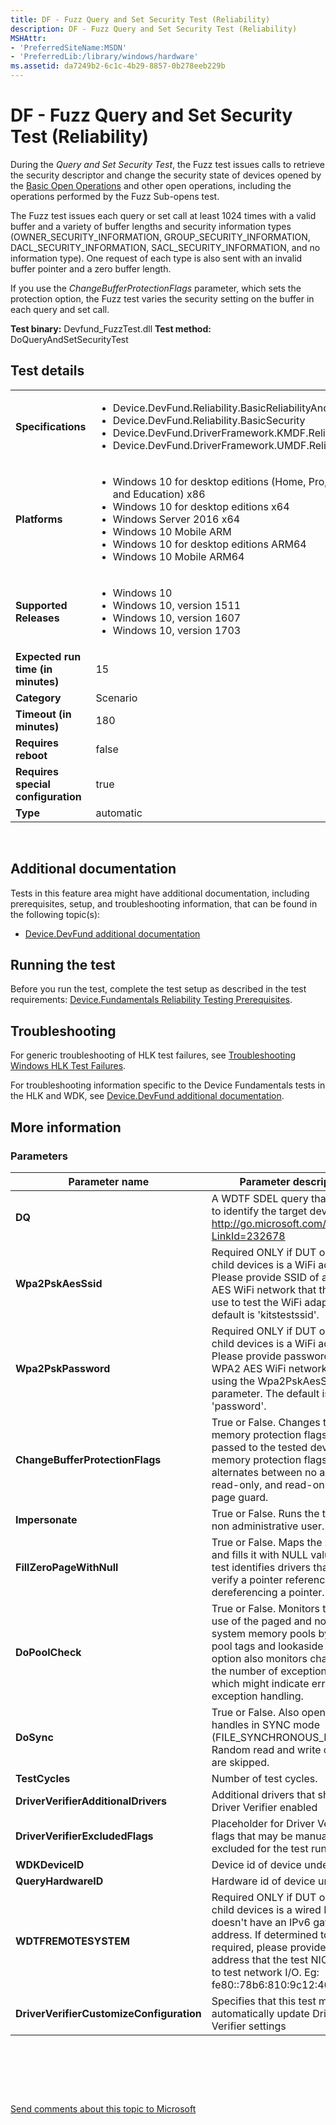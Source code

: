 ```yaml
---
title: DF - Fuzz Query and Set Security Test (Reliability)
description: DF - Fuzz Query and Set Security Test (Reliability)
MSHAttr:
- 'PreferredSiteName:MSDN'
- 'PreferredLib:/library/windows/hardware'
ms.assetid: da7249b2-6c1c-4b29-8857-0b278eeb229b
---
```


# <span id="p_hlk_test.aaaa799f-06ca-4da2-bc7e-597283f6891f"></span>DF - Fuzz Query and Set Security Test (Reliability)


During the *Query and Set Security Test*, the Fuzz test issues calls to retrieve the security descriptor and change the security state of devices opened by the [Basic Open Operations](https://msdn.microsoft.com/windows/hardware/drivers/devtest/penetration-tests--device-fundamentals-#fuzz-basic-open) and other open operations, including the operations performed by the Fuzz Sub-opens test.

The Fuzz test issues each query or set call at least 1024 times with a valid buffer and a variety of buffer lengths and security information types (OWNER\_SECURITY\_INFORMATION, GROUP\_SECURITY\_INFORMATION, DACL\_SECURITY\_INFORMATION, SACL\_SECURITY\_INFORMATION, and no information type). One request of each type is also sent with an invalid buffer pointer and a zero buffer length.

If you use the *ChangeBufferProtectionFlags* parameter, which sets the protection option, the Fuzz test varies the security setting on the buffer in each query and set call.

**Test binary:** Devfund\_FuzzTest.dll
**Test method:** DoQueryAndSetSecurityTest
## <span id="Test_details"></span><span id="test_details"></span><span id="TEST_DETAILS"></span>Test details


<table>
<colgroup>
<col width="50%" />
<col width="50%" />
</colgroup>
<tbody>
<tr class="odd">
<td><strong>Specifications</strong></td>
<td><ul>
<li>Device.DevFund.Reliability.BasicReliabilityAndPerformance</li>
<li>Device.DevFund.Reliability.BasicSecurity</li>
<li>Device.DevFund.DriverFramework.KMDF.Reliability</li>
<li>Device.DevFund.DriverFramework.UMDF.Reliability</li>
</ul></td>
</tr>
<tr class="even">
<td><strong>Platforms</strong></td>
<td><ul>
<li>Windows 10 for desktop editions (Home, Pro, Enterprise, and Education) x86</li>
<li>Windows 10 for desktop editions x64</li>
<li>Windows Server 2016 x64</li>
<li>Windows 10 Mobile ARM</li>
<li>Windows 10 for desktop editions ARM64</li>
<li>Windows 10 Mobile ARM64</li>
</ul></td>
</tr>
<tr class="odd">
<td><strong>Supported Releases</strong></td>
<td><ul>
<li>Windows 10</li>
<li>Windows 10, version 1511</li>
<li>Windows 10, version 1607</li>
<li>Windows 10, version 1703</li>
</ul></td>
</tr>
<tr class="even">
<td><strong>Expected run time (in minutes)</strong></td>
<td>15</td>
</tr>
<tr class="odd">
<td><strong>Category</strong></td>
<td>Scenario</td>
</tr>
<tr class="even">
<td><strong>Timeout (in minutes)</strong></td>
<td>180</td>
</tr>
<tr class="odd">
<td><strong>Requires reboot</strong></td>
<td>false</td>
</tr>
<tr class="even">
<td><strong>Requires special configuration</strong></td>
<td>true</td>
</tr>
<tr class="odd">
<td><strong>Type</strong></td>
<td>automatic</td>
</tr>
</tbody>
</table>

 

## <span id="Additional_documentation"></span><span id="additional_documentation"></span><span id="ADDITIONAL_DOCUMENTATION"></span>Additional documentation


Tests in this feature area might have additional documentation, including prerequisites, setup, and troubleshooting information, that can be found in the following topic(s):

-   [Device.DevFund additional documentation](device-devfund-additional-documentation.md)

## <span id="Running_the_test"></span><span id="running_the_test"></span><span id="RUNNING_THE_TEST"></span>Running the test


Before you run the test, complete the test setup as described in the test requirements: [Device.Fundamentals Reliability Testing Prerequisites](devicefundamentals-reliability-testing-prerequisites.md).

## <span id="Troubleshooting"></span><span id="troubleshooting"></span><span id="TROUBLESHOOTING"></span>Troubleshooting


For generic troubleshooting of HLK test failures, see [Troubleshooting Windows HLK Test Failures](p_hlk.troubleshooting_windows_hlk_test_failures).

For troubleshooting information specific to the Device Fundamentals tests in the HLK and WDK, see [Device.DevFund additional documentation](device-devfund-additional-documentation.md).

## <span id="More_information"></span><span id="more_information"></span><span id="MORE_INFORMATION"></span>More information


### <span id="Parameters"></span><span id="parameters"></span><span id="PARAMETERS"></span>Parameters

| Parameter name                           | Parameter description                                                                                                                                                                                                                                   |
|------------------------------------------|---------------------------------------------------------------------------------------------------------------------------------------------------------------------------------------------------------------------------------------------------------|
| **DQ**                                   | A WDTF SDEL query that is used to identify the target device(s) - http://go.microsoft.com/fwlink/?LinkId=232678                                                                                                                                         |
| **Wpa2PskAesSsid**                       | Required ONLY if DUT or one of its child devices is a WiFi adapter. Please provide SSID of a WPA2 AES WiFi network that the test can use to test the WiFi adapter. The default is 'kitstestssid'.                                                       |
| **Wpa2PskPassword**                      | Required ONLY if DUT or one of its child devices is a WiFi adapter. Please provide password of the WPA2 AES WiFi network specified using the Wpa2PskAesSsid parameter. The default is 'password'.                                                       |
| **ChangeBufferProtectionFlags**          | True or False. Changes the memory protection flags of buffers passed to the tested device. The memory protection flags alternates between no access, read-only, and read-only with page guard.                                                          |
| **Impersonate**                          | True or False. Runs the test as a non administrative user.                                                                                                                                                                                              |
| **FillZeroPageWithNull**                 | True or False. Maps the zero page and fills it with NULL values. This test identifies drivers that do not verify a pointer reference before dereferencing a pointer.                                                                                    |
| **DoPoolCheck**                          | True or False. Monitors the driver's use of the paged and nonpaged system memory pools by using pool tags and lookaside lists. This option also monitors changes in the number of exceptions handled which might indicate errors in exception handling. |
| **DoSync**                               | True or False. Also opens device handles in SYNC mode (FILE\_SYNCHRONOUS\_IO\_ALERT). Random read and write operations are skipped.                                                                                                                     |
| **TestCycles**                           | Number of test cycles.                                                                                                                                                                                                                                  |
| **DriverVerifierAdditionalDrivers**      | Additional drivers that should have Driver Verifier enabled                                                                                                                                                                                             |
| **DriverVerifierExcludedFlags**          | Placeholder for Driver Verifier flags that may be manually excluded for the test run                                                                                                                                                                    |
| **WDKDeviceID**                          | Device id of device under test                                                                                                                                                                                                                          |
| **QueryHardwareID**                      | Hardware id of device under test                                                                                                                                                                                                                        |
| **WDTFREMOTESYSTEM**                     | Required ONLY if DUT or one of its child devices is a wired NIC that doesn't have an IPv6 gateway address. If determined to be required, please provide an IPv6 address that the test NIC can ping to test network I/O. Eg: fe80::78b6:810:9c12:46cd    |
| **DriverVerifierCustomizeConfiguration** | Specifies that this test may want to automatically update Driver Verifier settings                                                                                                                                                                      |

 

 

 

[Send comments about this topic to Microsoft](mailto:wsddocfb@microsoft.com?subject=Documentation%20feedback%20%5Bp_hlk_test\p_hlk_test%5D:%20DF%20-%20Fuzz%20Query%20and%20Set%20Security%20Test%20%28Reliability%29%20%20RELEASE:%20%288/29/2017%29&body=%0A%0APRIVACY%20STATEMENT%0A%0AWe%20use%20your%20feedback%20to%20improve%20the%20documentation.%20We%20don't%20use%20your%20email%20address%20for%20any%20other%20purpose,%20and%20we'll%20remove%20your%20email%20address%20from%20our%20system%20after%20the%20issue%20that%20you're%20reporting%20is%20fixed.%20While%20we're%20working%20to%20fix%20this%20issue,%20we%20might%20send%20you%20an%20email%20message%20to%20ask%20for%20more%20info.%20Later,%20we%20might%20also%20send%20you%20an%20email%20message%20to%20let%20you%20know%20that%20we've%20addressed%20your%20feedback.%0A%0AFor%20more%20info%20about%20Microsoft's%20privacy%20policy,%20see%20http://privacy.microsoft.com/en-us/default.aspx. "Send comments about this topic to Microsoft")




